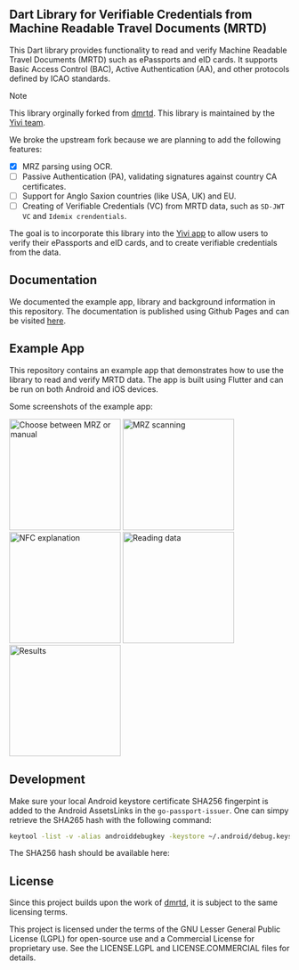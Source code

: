 ## Dart Library for Verifiable Credentials from Machine Readable Travel Documents (MRTD) 
This Dart library provides functionality to read and verify Machine Readable Travel Documents (MRTD) such as ePassports and eID cards. It supports Basic Access Control (BAC), Active Authentication (AA), and other protocols defined by ICAO standards.

> [!NOTE]  
> This library orginally forked from [dmrtd](https://github.com/ZeroPass/dmrtd). This library is maintained by the [Yivi team](https://yivi.app).

We broke the upstream fork because we are planning to add the following features:
- [x] MRZ parsing using OCR.
- [ ] Passive Authentication (PA), validating signatures against country CA certificates.
- [ ] Support for Anglo Saxion countries (like USA, UK) and EU.
- [ ] Creating of Verifiable Credentials (VC) from MRTD data, such as `SD-JWT VC` and `Idemix crendentials`.

The goal is to incorporate this library into the [Yivi app](https://github.com/privacybydesign/irmamobile) to allow users to verify their ePassports and eID cards, and to create verifiable credentials from the data.

## Documentation
We documented the example app, library and background information in this repository. The documentation is published using Github Pages and can be visited [here](https://privacybydesign.github.io/dmrtd).

## Example App
This repository contains an example app that demonstrates how to use the library to read and verify MRTD data. The app is built using Flutter and can be run on both Android and iOS devices.

Some screenshots of the example app:

<p float="left"> 
<img src="/dmrtd-docs/static/images/home.png?raw=true" width="200px" alt="Choose between MRZ or manual" />
<img src="/dmrtd-docs/static/images/mrz.png?raw=true" width="200px" alt="MRZ scanning" />
<img src="/dmrtd-docs/static/images/nfc.png?raw=true" width="200px" alt="NFC explanation" />
<img src="/dmrtd-docs/static/images/reading.png?raw=true" width="200px" alt="Reading data" />
<img src="/dmrtd-docs/static/images/result.png?raw=true" width="200px" alt="Results" />
</p>


## Development
Make sure your local Android keystore certificate SHA256 fingerpint is added to the Android AssetsLinks in the `go-passport-issuer`.
One can simpy retrieve the SHA265 hash with the following command:

```sh
keytool -list -v -alias androiddebugkey -keystore ~/.android/debug.keystore -storepass android -keypass android
```

The SHA256 hash should be available here: 


## License
Since this project builds upon the work of [dmrtd](https://github.com/ZeroPass/dmrtd), it is subject to the same licensing terms.

This project is licensed under the terms of the GNU Lesser General Public License (LGPL) for open-source use and a Commercial License for proprietary use. See the LICENSE.LGPL and LICENSE.COMMERCIAL files for details.